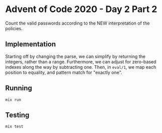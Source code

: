 # Advent of Code 2020 - Day 2 Part 2

Count the valid passwords according to the NEW interpretation of the policies.

## Implementation

Starting off by changing the parse, we can simplify by returning the integers,
rather than a range. Furthermore, we can adjust for zero-based indexes along the
way by subtracting one. Then, in `eval/1`, we map each position to equality, and
pattern match for "exactly one".

## Running

`mix run`

## Testing

`mix test`
